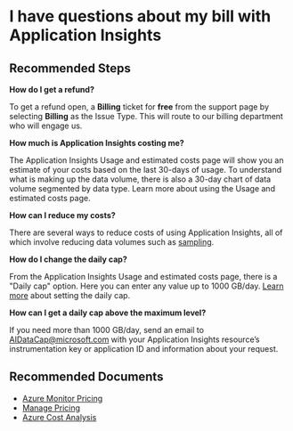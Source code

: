 <properties 
    pageTitle="I have questions about my bill with Application Insights"
    description="General troubleshooting guide for Billing"
    service="microsoft.insights"
    resource="components"
    authors="debugthings"
    ms.author="jamdavi"
    articleId="insights-billing"
    displayOrder="98"
    selfHelpType="generic"
    cloudEnvironments="public, Fairfax"
    productPesIds="15693" 
    supportTopicIds="32602214, 32632982, 32632983"
 />
 
# I have questions about my bill with Application Insights

## **Recommended Steps**

**How do I get a refund?**<br>

To get a refund open, a **Billing** ticket for **free** from the support page by selecting **Billing** as the Issue Type. This will route to our billing department who will engage us. 

**How much is Application Insights costing me?**

The Application Insights Usage and estimated costs page will show you an estimate of your costs based on the last 30-days of usage. To understand what is making up the data volume, there is also a 30-day chart of data volume segmented by data type. Learn more about using the Usage and estimated costs page.<br>

**How can I reduce my costs?**<br>

There are several ways to reduce costs of using Application Insights, all of which involve reducing data volumes such as [sampling](https://docs.microsoft.com/azure/azure-monitor/app/sampling).

**How do I change the daily cap?**<br>

From the Application Insights Usage and estimated costs page, there is a "Daily cap" option. Here you can enter any value up to 1000 GB/day. [Learn more](https://go.microsoft.com/fwlink/?linkid=832795) about setting the daily cap.<br>

**How can I get a daily cap above the maximum level?**<br>

If you need more than 1000 GB/day, send an email to AIDataCap@microsoft.com with your Application Insights resource’s instrumentation key or application ID and information about your request. <br>


## **Recommended Documents**

* [Azure Monitor Pricing](https://azure.microsoft.com/pricing/details/monitor/)
* [Manage Pricing](https://docs.microsoft.com/azure/azure-monitor/app/pricing)
* [Azure Cost Analysis](https://docs.microsoft.com/azure/cost-management/quick-acm-cost-analysis)
